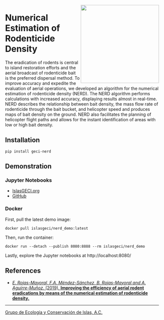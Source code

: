 <a href="https://www.islas.org.mx/"><img src="https://www.islas.org.mx/img/logo.svg" align="right" width="256" /></a>

# Numerical Estimation of Rodenticide Density

The eradication of rodents is central to island restoration efforts and the aerial broadcast of
rodenticide bait is the preferred dispersal method. To improve accuracy and expedite the evaluation
of aerial operations, we developed an algorithm for the numerical estimation of rodenticide density
(NERD). The NERD algorithm performs calculations with increased accuracy, displaying results almost
in real-time. NERD describes the relationship between bait density, the mass flow rate of
rodenticide through the bait bucket, and helicopter speed and produces maps of bait density on the
ground. NERD also facilitates the planning of helicopter flight paths and allows for the instant
identification of areas with low or high bait density.

## Installation

```
pip install geci-nerd
```

## Demonstration

### Jupyter Notebooks

- [IslasGECI.org](http://islasgeci.org:8080)
- [GitHub](https://github.com/IslasGECI/nerd/blob/develop/examples/)

### Docker

First, pull the latest demo image:

```shell
docker pull islasgeci/nerd_demo:latest
```

Then, run the container:

```shell
docker run --detach --publish 8080:8888 --rm islasgeci/nerd_demo
```

Lastly, explore the Jupyter notebooks at http://localhost:8080/

## References

- [_E. Rojas-Mayoral, F.A. Méndez-Sánchez, B. Rojas-Mayoral and A. Aguirre-Muñoz._ (2019).
  **Improving the efficiency of aerial rodent eradications by means of the numerical estimation of
  rodenticide
  density.**](http://www.issg.org/pdf/publications/2019_Island_Invasives/PrintFiles/Rojas-Mayoral.pdf)

---

[Grupo de Ecología y Conservación de Islas, A.C.](https://www.islas.org.mx/)
